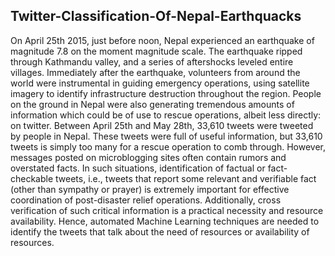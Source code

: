 ## Twitter-Classification-Of-Nepal-Earthquacks

On April 25th 2015, just before noon, Nepal experienced an earthquake of magnitude 7.8 on the moment magnitude scale. The earthquake ripped through Kathmandu valley, and a series of aftershocks leveled entire villages.
Immediately after the earthquake, volunteers from around the world were instrumental in guiding emergency operations, using satellite imagery to identify infrastructure destruction throughout the region.
People on the ground in Nepal were also generating tremendous amounts of information which could be of use to rescue operations, albeit less directly: on twitter. Between April 25th and May 28th, 33,610 tweets were tweeted by people in Nepal. These tweets were full of useful information, but 33,610 tweets is simply too many for a rescue operation to comb through.
However, messages posted on microblogging sites often contain rumors and overstated facts. In such situations, identification of factual or fact-checkable tweets, i.e., tweets that report some relevant and verifiable fact (other than sympathy or prayer) is extremely important for effective coordination of post-disaster relief operations. Additionally, cross verification of such critical information is a practical necessity and resource availability. Hence, automated Machine Learning techniques are needed to identify the tweets that talk about the need of resources or availability of resources.
